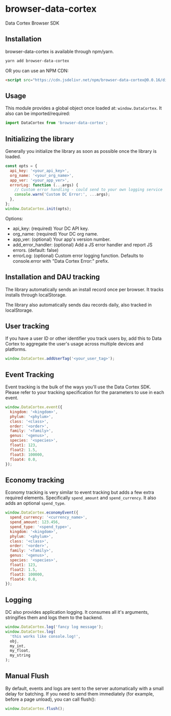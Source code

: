 # browser-data-cortex

Data Cortex Browser SDK

## Installation

browser-data-cortex is available through npm/yarn.

```bash
yarn add browser-data-cortex
```

OR you can use an NPM CDN:

```html
<script src="https://cdn.jsdelivr.net/npm/browser-data-cortex@0.0.16/dist/browser-data-cortex.min.js"></script>
```

## Usage

This module provides a global object once loaded at: `window.DataCortex`.
It also can be imported/required:

```javascript
import DataCortex from 'browser-data-cortex';
```

## Initializing the library

Generally you initialize the library as soon as possible once the library is loaded.

```javascript
const opts = {
  api_key: '<your_api_key>',
  org_name: '<your_org_name>',
  app_ver: '<your_app_ver>',
  errorLog: function (...args) {
    // Custom error handling - could send to your own logging service
    console.warn('Custom DC Error:', ...args);
  },
};
window.DataCortex.init(opts);
```

Options:

- api_key: (required) Your DC API key.
- org_name: (required) Your DC org name.
- app_ver: (optional) Your app's version number.
- add_error_handler: (optional) Add a JS error handler and report JS errors. (default: false)
- errorLog: (optional) Custom error logging function. Defaults to console.error with "Data Cortex Error:" prefix.

## Installation and DAU tracking

The library automatically sends an install record once per browser. It tracks
installs through localStorage.

The library also automatically sends dau records daily, also tracked in
localStorage.

## User tracking

If you have a user ID or other identifier you track users by, add this to
Data Cortex to aggregate the user's usage across multiple devices and platforms.

```javascript
window.DataCortex.addUserTag('<your_user_tag>');
```

## Event Tracking

Event tracking is the bulk of the ways you'll use the Data Cortex SDK. Please
refer to your tracking specification for the parameters to use in each event.

```javascript
window.DataCortex.event({
  kingdom: '<kingdom>',
  phylum: '<phylum>',
  class: '<class>',
  order: '<order>',
  family: '<family>',
  genus: '<genus>',
  species: '<species>',
  float1: 123,
  float2: 1.5,
  float3: 100000,
  float4: 0.0,
});
```

## Economy tracking

Economy tracking is very similar to event tracking but adds a few extra
required elements. Specifically `spend_amount` and `spend_currency`. It also
adds an optional `spend_type`.

```javascript
window.DataCortex.economyEvent({
  spend_currency: '<currency_name>',
  spend_amount: 123.456,
  spend_type: '<spend_type>',
  kingdom: '<kingdom>',
  phylum: '<phylum>',
  class: '<class>',
  order: '<order>',
  family: '<family>',
  genus: '<genus>',
  species: '<species>',
  float1: 123,
  float2: 1.5,
  float3: 100000,
  float4: 0.0,
});
```

## Logging

DC also provides application logging. It consumes all it's arguments, stringifies
them and logs them to the backend.

```javascript
window.DataCortex.log('fancy log message');
window.DataCortex.log(
  'this works like console.log!',
  obj,
  my_int,
  my_float,
  my_string
);
```

## Manual Flush

By default, events and logs are sent to the server automatically with a small delay for batching.
If you need to send them immediately (for example, before a page unload), you can call flush():

```javascript
window.DataCortex.flush();
```
